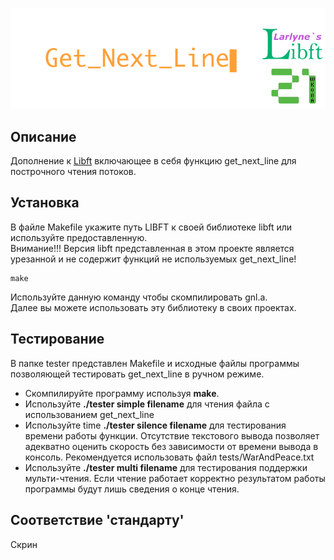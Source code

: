 <p align="center"><img src="info/Libft_Get_Next_Line_Logo.png"</p>

## Описание
Дополнение к [Libft](https://github.com/PofigistVip/Libft) включающее в себя функцию get_next_line для построчного чтения потоков.

## Установка
В файле Makefile укажите путь LIBFT к своей библиотеке libft или используйте предоставленную.  
Внимание!!! Версия libft представленная в этом проекте является урезанной и не содержит функций не используемых get_next_line!
```
make
```
Используйте данную команду чтобы скомпилировать gnl.a.  
Далее вы можете использовать эту библиотеку в своих проектах.

## Тестирование
В папке tester представлен Makefile и исходные файлы программы позволяющей тестировать get_next_line в ручном режиме.

* Скомпилируйте программу используя **make**.
* Используйте **./tester simple filename** для чтения файла с использованием get_next_line
* Используйте time **./tester silence filename** для тестирования времени работы функции.
Отсутствие текстового вывода позволяет адекватно оценить скорость без зависимости от времени вывода в консоль.
Рекомендуется использовать файл tests/WarAndPeace.txt
* Используйте **./tester multi filename** для тестирования поддержки мульти-чтения.
Если чтение работает корректно результатом работы программы будут лишь сведения о конце чтения.

## Соответствие 'стандарту'
Скрин

